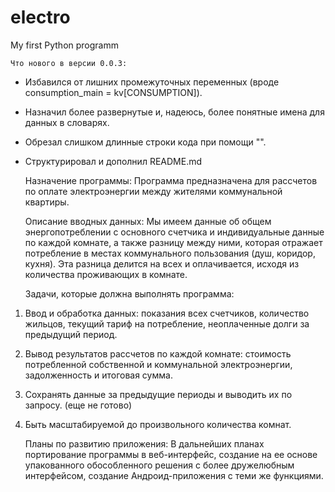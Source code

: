 # electro
My first Python programm

    Что нового в версии 0.0.3:
 - Избавился от лишних промежуточных переменных (вроде consumption_main = kv[CONSUMPTION]).
 - Назначил более развернутые и, надеюсь, более понятные имена для данных в словарях.
 - Обрезал слишком длинные строки кода при помощи "\".
 - Структурировал и дополнил README.md

    Назначение программы:
Программа предназначена для рассчетов по оплате электроэнергии между жителями коммунальной квартиры.

    Описание вводных данных:
Мы имеем данные об общем энергопотреблении с основного счетчика и индивидуальные данные по каждой комнате,
а также разницу между ними, которая отражает потребление в местах коммунального пользования (душ, коридор, кухня).
Эта разница делится на всех и оплачивается, исходя из количества проживающих в комнате. 

    Задачи, которые должна выполнять программа:
1. Ввод и обработка данных: показания всех счетчиков, количество жильцов, текущий тариф на потребление, неоплаченные долги за предыдущий период.
2. Вывод результатов рассчетов по каждой комнате: стоимость потребленной собственной и коммунальной электроэнергии, задолженность и итоговая сумма.
3. Сохранять данные за предыдущие периоды и выводить их по запросу. (еще не готово)
4. Быть масштабируемой до произвольного количества комнат.

    Планы по развитию приложения:
В дальнейших планах портирование программы в веб-интерфейс, создание на ее основе упакованного обособленного решения с более дружелюбным интерфейсом, создание Андроид-приложения с теми же функциями.

